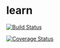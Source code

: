 # learn
[![Build Status](https://travis-ci.org/mpcsdspa/learn.svg?branch=master)](https://travis-ci.org/mpcsdspa/learn)

[![Coverage Status](https://coveralls.io/repos/github/mpcsdspa/learn/badge.svg?branch=master)](https://coveralls.io/github/mpcsdspa/learn?branch=master)
